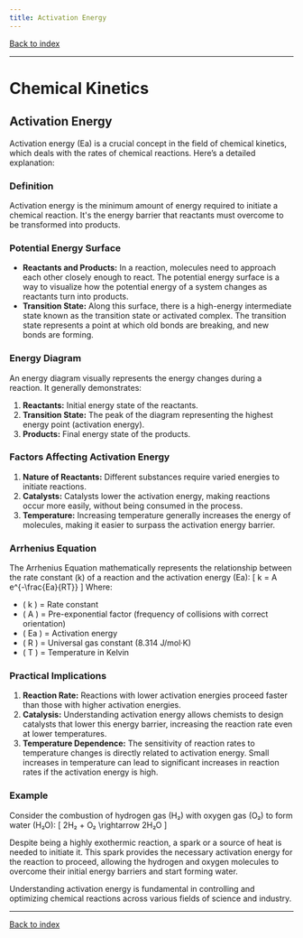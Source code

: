```yaml
---
title: Activation Energy
---
```


[Back to index](index.html)

---
# Chemical Kinetics
## Activation Energy

Activation energy (Ea) is a crucial concept in the field of chemical kinetics, which deals with the rates of chemical reactions. Here’s a detailed explanation:

### Definition
Activation energy is the minimum amount of energy required to initiate a chemical reaction. It's the energy barrier that reactants must overcome to be transformed into products.

### Potential Energy Surface
- **Reactants and Products:** In a reaction, molecules need to approach each other closely enough to react. The potential energy surface is a way to visualize how the potential energy of a system changes as reactants turn into products.
- **Transition State:** Along this surface, there is a high-energy intermediate state known as the transition state or activated complex. The transition state represents a point at which old bonds are breaking, and new bonds are forming.

### Energy Diagram
An energy diagram visually represents the energy changes during a reaction. It generally demonstrates:
1. **Reactants:** Initial energy state of the reactants.
2. **Transition State:** The peak of the diagram representing the highest energy point (activation energy).
3. **Products:** Final energy state of the products.

### Factors Affecting Activation Energy
1. **Nature of Reactants:** Different substances require varied energies to initiate reactions.
2. **Catalysts:** Catalysts lower the activation energy, making reactions occur more easily, without being consumed in the process.
3. **Temperature:** Increasing temperature generally increases the energy of molecules, making it easier to surpass the activation energy barrier.

### Arrhenius Equation
The Arrhenius Equation mathematically represents the relationship between the rate constant (k) of a reaction and the activation energy (Ea):
\[ k = A e^{-\frac{Ea}{RT}} \]
Where:
- \( k \) = Rate constant
- \( A \) = Pre-exponential factor (frequency of collisions with correct orientation)
- \( Ea \) = Activation energy
- \( R \) = Universal gas constant (8.314 J/mol·K)
- \( T \) = Temperature in Kelvin

### Practical Implications
1. **Reaction Rate:** Reactions with lower activation energies proceed faster than those with higher activation energies.
2. **Catalysis:** Understanding activation energy allows chemists to design catalysts that lower this energy barrier, increasing the reaction rate even at lower temperatures.
3. **Temperature Dependence:** The sensitivity of reaction rates to temperature changes is directly related to activation energy. Small increases in temperature can lead to significant increases in reaction rates if the activation energy is high.

### Example
Consider the combustion of hydrogen gas (H₂) with oxygen gas (O₂) to form water (H₂O):
\[ 2H₂ + O₂ \rightarrow 2H₂O \]

Despite being a highly exothermic reaction, a spark or a source of heat is needed to initiate it. This spark provides the necessary activation energy for the reaction to proceed, allowing the hydrogen and oxygen molecules to overcome their initial energy barriers and start forming water.

Understanding activation energy is fundamental in controlling and optimizing chemical reactions across various fields of science and industry.

---
[Back to index](index.html)
